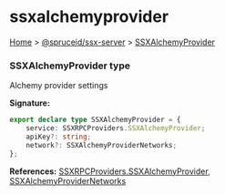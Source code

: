 # ssxalchemyprovider

[Home](https://github.com/spruceid/ssx/blob/main/documentation/reference/ssx-server/index.md) > [@spruceid/ssx-server](./) > [SSXAlchemyProvider](ssx-server.ssxalchemyprovider.md)

### SSXAlchemyProvider type

Alchemy provider settings

**Signature:**

```typescript
export declare type SSXAlchemyProvider = {
    service: SSXRPCProviders.SSXAlchemyProvider;
    apiKey?: string;
    network?: SSXAlchemyProviderNetworks;
};
```

**References:** [SSXRPCProviders.SSXAlchemyProvider](ssx-server.ssxrpcproviders.md), [SSXAlchemyProviderNetworks](ssx-server.ssxalchemyprovidernetworks.md)

